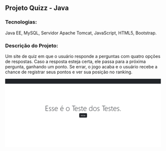 ## Projeto Quizz - Java
### Tecnologias: 
Java EE, MySQL, Servidor Apache Tomcat, JavaScript, HTML5, Bootstrap.

### Descrição do Projeto: 
Um site de quiz em que o usuário responde a perguntas com quatro opções de respostas. Caso a resposta esteja certa, ele passa para a próxima pergunta, ganhando um ponto. Se errar, o jogo acaba e o usuário recebe a chance de registrar seus pontos e ver sua posição no ranking.

<img src="src/main/webapp/imagens/screenshot1.png">
